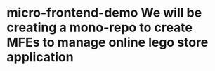 # micro-frontend-demo We will be creating a mono-repo to create MFEs to manage online lego store application
